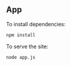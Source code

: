 ## App

To install dependencies:

```bash
npm install
```

To serve the site:

```bash
node app.js
```